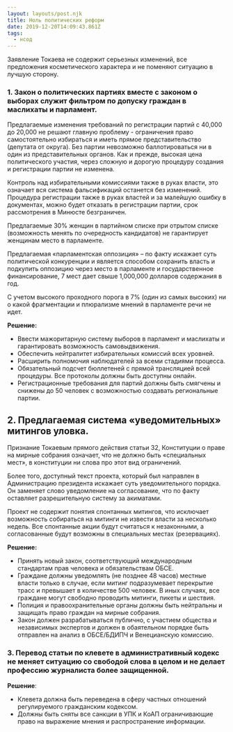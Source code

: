 ```yaml
---
layout: layouts/post.njk
title: Ноль политических реформ
date: 2019-12-20T14:09:43.861Z
tags:
  - нсод
---
```

Заявление Токаева не содержит серьезных изменений, все предложения косметического характера и не поменяют ситуацию в лучшую сторону.

### **1. Закон о политических партиях вместе с законом о выборах служит фильтром по допуску граждан в маслихаты и парламент.**

Предлагаемые изменения требований по регистрации партий с 40,000 до 20,000 не решают главную проблему - ограничения право самостоятельно избираться и иметь прямое представительство (депутата от округа). Без партии невозможно баллотироваться ни в один из представительных органов. Как и прежде, высокая цена политического участия, через сложную и дорогую процедуру создания и регистрации партии не изменена. 

Контроль над избирательными комиссиями также в руках власти, это означает вся система фальсификаций останется без изменений. Процедура регистрации также в руках властей и за малейшую ошибку в документах, можно будет отказать в регистрации партии, срок рассмотрения в Минюсте безграничен.

Предлагаемые 30% женщин в партийном списке при отрытом списке (возможность менять по очередность кандидатов) не гарантирует женщинам место в парламенте.

Предлагаемая «парламентская оппозиция» – по факту искажает суть политической конкуренции и является способом сохранить власть и подкупить оппозицию через место в парламенте и государственное финансирование, 7 мест дает свыше 1,000,000 долларов содержания в год.

С учетом высокого проходного порога в 7% (один из самых высоких) ни о какой фрагментации и плюрализме мнений в парламенте речи не идет. 

**Решение:**

* Ввести мажоритарную систему выборов в парламент и маслихаты и гарантировать возможность самовыдвижения.
* Обеспечить нейтралитет избирательных комиссий всех уровней. 
* Расширить полномочия наблюдателей за всеми стадиями процесса.
* Обязательный подсчет бюллетеней с прямой трансляцией всей процедуры. Все протоколы должны быть доступны онлайн. 
* Регистрационные требования для партий должны быть смягчены и снижены до 50 человек с возможностью создавать региональные партии.

## **2. Предлагаемая система «уведомительных» митингов уловка.**

Признание Токаевым прямого действия статьи 32, Конституции о праве на мирные собрания означает, что не должно быть «специальных мест», в конституции ни слова про этот вид ограничений. 

Более того, доступный текст проекта, который был направлен в Администрацию президента искажает суть уведомительного порядка. Он заменяет слово уведомление на согласование, что по факту оставляет разрешительную систему за акиматами.

Проект не содержит понятия спонтанных митингов, что исключает возможность собираться на митинги не извести власти за несколько недель. Все спонтанные акции будут считаться к незаконными, а согласованные будут возможны в специальных местах (резервациях).

**Решение:** 

* Принять новый закон, соответствующий международным стандартам прав человека и обязательствам ОБСЕ.
* Граждане должны уведомлять (не позднее 48 часов) местные власти только в случае, если митинг подразумевает перекрытие трасс и превышает в количестве 500 человек. В иных случаях, все граждане могут свободно проводить митинги, пикеты и шествия.
* Полиция и правоохранительные органы должны быть нейтральны и защищать право граждан на мирные собрания. 
* Закон должен разрабатываться публично, с участием общества и независимых экспертов и должен в обаятельном порядке быть отправлен на анализ в ОБСЕ/БДИПЧ и Венецианскую комиссию.

### 3. Перевод статьи по клевете в административный кодекс не меняет ситуацию со свободой слова в целом и не делает профессию журналиста более защищенной.

**Решение**: 

* Клевета должна быть переведена в сферу частных отношений регулируемого гражданским кодексом.
* Должны быть сняты все санкции в УПК и КоАП ограничивающие право на выражение мнения и распространение информации.
